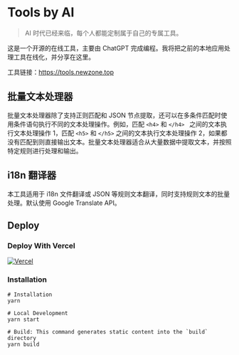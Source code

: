 # Tools by AI

> AI 时代已经来临，每个人都能定制属于自己的专属工具。

这是一个开源的在线工具，主要由 ChatGPT 完成编程。我将把之前的本地应用处理工具在线化，并分享在这里。

工具链接：<https://tools.newzone.top>

## 批量文本处理器

批量文本处理器除了支持正则匹配和 JSON 节点提取，还可以在多条件匹配时使用条件语句执行不同的文本处理操作。例如，匹配 `<h4>` 和 `</h4> ` 之间的文本执行文本处理操作 1，匹配 `<h5>` 和 `</h5>` 之间的文本执行文本处理操作 2，如果都没有匹配到则直接输出文本。批量文本处理器适合从大量数据中提取文本，并按照特定规则进行处理和输出。

## i18n 翻译器

本工具适用于 i18n 文件翻译或 JSON 等规则文本翻译，同时支持规则文本的批量处理。默认使用 Google Translate API。

## Deploy

### Deploy With Vercel

[![Vercel](https://vercel.com/button)](https://vercel.com/new/clone?repository-url=https%3A%2F%2Fgithub.com%2Frockbenben%2Ftools-by-ai%2Ftree%2Fgh-pages)

### Installation

```shell
# Installation
yarn

# Local Development
yarn start

# Build: This command generates static content into the `build` directory
yarn build
```

